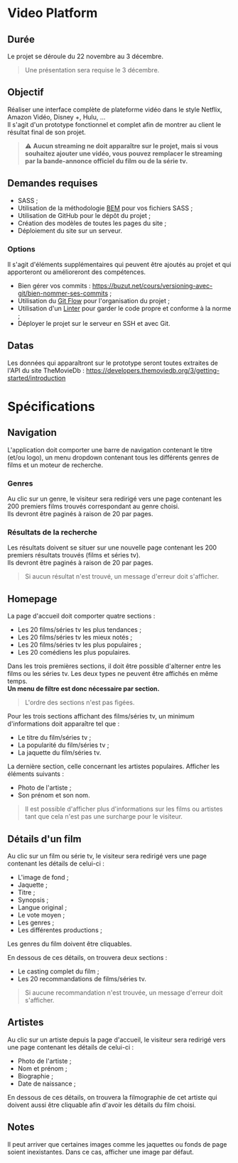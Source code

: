 # Video Platform

## Durée

Le projet se déroule du 22 novembre au 3 décembre.  
> Une présentation sera requise le 3 décembre.

## Objectif

Réaliser une interface complète de plateforme vidéo dans le style Netflix, Amazon Vidéo, Disney +, Hulu, ...  
Il s'agit d'un prototype fonctionnel et complet afin de montrer au client le résultat final de son projet.

> :warning: **Aucun streaming ne doit apparaître sur le projet, mais si vous souhaitez ajouter une vidéo, 
> vous pouvez remplacer le streaming par la bande-annonce officiel du film ou de la série tv.**

## Demandes requises

* SASS ;
* Utilisation de la méthodologie [BEM](https://fr.wikipedia.org/wiki/BEM) pour vos fichiers SASS ;
* Utilisation de GitHub pour le dépôt du projet ;
* Création des modèles de toutes les pages du site ;
* Déploiement du site sur un serveur.

### Options

Il s'agit d'éléments supplémentaires qui peuvent être ajoutés au projet et qui apporteront ou amélioreront des compétences.

* Bien gérer vos commits : https://buzut.net/cours/versioning-avec-git/bien-nommer-ses-commits ;
* Utilisation du [Git Flow](https://grafikart.fr/tutoriels/git-flow-742) pour l'organisation du projet ;
* Utilisation d'un [Linter](https://mindsers.blog/fr/post/linting-good-practices/) pour garder le code propre et conforme à la norme ;
* Déployer le projet sur le serveur en SSH et avec Git.

## Datas

Les données qui apparaîtront sur le prototype seront toutes extraites de l'API du site TheMovieDb : https://developers.themoviedb.org/3/getting-started/introduction

# Spécifications

## Navigation

L'application doit comporter une barre de navigation contenant le titre (et/ou logo), un menu dropdown contenant tous les
différents genres de films et un moteur de recherche.

### Genres

Au clic sur un genre, le visiteur sera redirigé vers une page contenant les 200 premiers films trouvés correspondant au genre choisi.  
Ils devront être paginés à raison de 20 par pages.

### Résultats de la recherche

Les résultats doivent se situer sur une nouvelle page contenant les 200 premiers résultats trouvés (films et séries tv).  
Ils devront être paginés à raison de 20 par pages.

> Si aucun résultat n'est trouvé, un message d'erreur doit s'afficher.

## Homepage

La page d'accueil doit comporter quatre sections :  

* Les 20 films/séries tv les plus tendances ;
* Les 20 films/séries tv les mieux notés ;
* Les 20 films/séries tv les plus populaires ;
* Les 20 comédiens les plus populaires.

Dans les trois premières sections, il doit être possible d'alterner entre les films ou les séries tv. Les deux types ne
peuvent être affichés en même temps.  
**Un menu de filtre est donc nécessaire par section.**

> L'ordre des sections n'est pas figées.

Pour les trois sections affichant des films/séries tv, un minimum d'informations doit apparaître tel que :

* Le titre du film/séries tv ;
* La popularité du film/séries tv ;
* La jaquette du film/séries tv.

La dernière section, celle concernant les artistes populaires. Afficher les éléments suivants :

* Photo de l'artiste ;
* Son prénom et son nom.

> Il est possible d'afficher plus d'informations sur les films ou artistes tant que cela n'est pas une surcharge 
> pour le visiteur.

## Détails d'un film

Au clic sur un film ou série tv, le visiteur sera redirigé vers une page contenant les détails de celui-ci :

* L'image de fond ;
* Jaquette ;
* Titre ;
* Synopsis ;
* Langue original ;
* Le vote moyen ;
* Les genres ;
* Les différentes productions ;

Les genres du film doivent être cliquables. 

En dessous de ces détails, on trouvera deux sections :
* Le casting complet du film ;
* Les 20 recommandations de films/séries tv.

> Si aucune recommandation n'est trouvée, un message d'erreur doit s'afficher.

## Artistes

Au clic sur un artiste depuis la page d'accueil, le visiteur sera redirigé vers une page contenant les détails de celui-ci :

* Photo de l'artiste ;
* Nom et prénom ;
* Biographie ;
* Date de naissance ;

En dessous de ces détails, on trouvera la filmographie de cet artiste qui doivent aussi être cliquable afin d'avoir 
les détails du film choisi.

## Notes

Il peut arriver que certaines images comme les jaquettes ou fonds de page soient inexistantes. Dans ce cas, afficher 
une image par défaut. 
